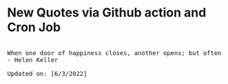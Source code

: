 # New Quotes via Github action and Cron Job

<pre>
<!-- #quote -->
When one door of happiness closes, another opens; but often we look so long at the closed door that we do not see the one which has been opened for us.
- Helen Keller

Updated on: [6/3/2022]
<!-- #quoteEnd -->
</pre>
